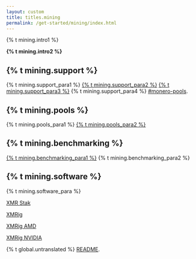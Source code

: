 ```yaml
---
layout: custom
title: titles.mining
permalink: /get-started/mining/index.html
---
```

<div class="mining">
    <div class="center-xs container description">
        <p>{% t mining.intro1 %}</p>
        <p><strong>{% t mining.intro2 %}</strong></p>
    </div>
    <section class="container">
        <div class="row">      
            <!-- full block-->
            <div class="full col-lg-12 col-md-12 col-sm-12 col-xs-12">
                <div class="info-block">
                    <div class="row center-xs">
                        <div class="col">
                            <h2>{% t mining.support %}</h2>
                        </div>
                    </div>
                    <div class="row center-xs">
                        <p>{% t mining.support_para1 %} <a href="{{site.baseurl}}/community/hangouts/"> {% t mining.support_para2 %}</a> <a href="https://www.reddit.com/r/Masari SupremeMining/" target="_blank" rel="noreferrer noopener">{% t mining.support_para3 %}</a> {% t mining.support_para4 %} <a href="irc://chat.freenode.net/#monero-pools" target="_blank" rel="noreferrer noopener">#monero-pools</a>.</p>
                    </div>
                </div>
            </div>
            <!-- end full block -->
        </div>
    </section>
    <section class="container">
        <div class="row">
            <div class="left half no-pad-sm col-lg-6 col-md-6 col-sm-12 col-xs-12">
                <div class="info-block">
                    <div class="row center-xs">
                        <div class="col">
                            <h2>{% t mining.pools %}</h2>
                        </div>
                    </div>
                    <div class="row center-xs">
                       <p>{% t mining.pools_para1 %} <a href="http://moneropools.com/"> {% t mining.pools_para2 %}</a></p>
                    </div>
                </div>
            </div>
            <div class="right half col-lg-6 col-md-6 col-sm-12 col-xs-12">
                <div class="info-block">
                    <div class="row center-xs">
                        <div class="col">
                            <h2>{% t mining.benchmarking %}</h2>
                        </div>
                    </div>
                    <div class="row center-xs">
                       <p><a href="http://monerobenchmarks.info/">{% t mining.benchmarking_para1 %}</a> {% t mining.benchmarking_para2 %}</p>
                    </div>
                </div>
            </div>
        </div>
    </section>
    <section class="container">
        <div class="row">      
            <!-- full block-->
            <div class="full col-lg-12 col-md-12 col-sm-12 col-xs-12">
                <div class="info-block">
                    <div class="row center-xs">
                        <div class="col">
                            <h2>{% t mining.software %}</h2>
                        </div>
                    </div>
                    <div class="row center-xs">
                       <p>{% t mining.software_para %}</p>
                    </div>
                    <div class="row center-xs">
                        <p><a href="https://github.com/fireice-uk/xmr-stak" target="_blank" rel="noreferrer noopener">XMR Stak</a></p>
                    </div>
                    <div class="row center-xs">
                        <p><a href="https://github.com/xmrig/xmrig" target="_blank" rel="noreferrer noopener">XMRig</a></p>
                    </div>
                    <div class="row center-xs">
                        <p><a href="https://github.com/xmrig/xmrig-amd" target="_blank" rel="noreferrer noopener">XMRig AMD</a></p>
                    </div>
                    <div class="row center-xs">
                        <p><a href="https://github.com/xmrig/xmrig-nvidia" target="_blank" rel="noreferrer noopener">XMRig NVIDIA</a></p>
                    </div>
                </div>
            </div>
            <!-- end full block -->
        </div>
    </section>
</div>

<div class="untranslated {% t mining.translated %}">
    <p>{% t global.untranslated %} <a class="untranslated-link" href="https://github.com/monero-project/monero-site/blob/master/README.md">README</a>.</p>
</div>